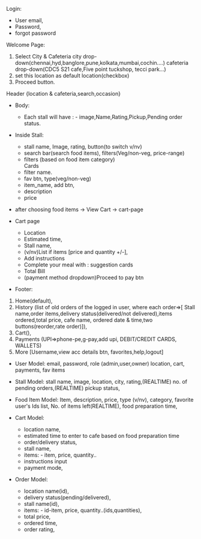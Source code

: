 Login:

- User email,
- Password,
- forgot password

Welcome Page:

1. Select City & Cafeteria
   city drop-down(chennai,hyd,banglore,pune,kolkata,mumbai,cochin....)
   cafeteria drop-down(CDC5 S21 cafe,Five point tuckshop, tecci park...)
2. set this location as default location(checkbox)
3. Proceed button.

Header {location & cafeteria,search,occasion}

- Body:
  <List of stalls>

  - Each stall will have : - image,Name,Rating,Pickup,Pending order status.

- Inside Stall:

  - stall name, Image, rating, button(to switch v/nv)
  - search bar(search food items), filters(Veg/non-veg, price-range)
  - filters (based on food item category)  
    Cards
  - filter name.
  - fav btn, type(veg/non-veg)
  - item_name, add btn,
  - description
  - price

- after choosing food items -> View Cart -> cart-page

- Cart page
  - Location
  - Estimated time,
  - Stall name,
  - (v/nv)List if items [price and quantity +/-],
  - Add instructions
  - Complete your meal with : suggestion cards
  - Total Bill
  - (payment method dropdown)Proceed to pay btn
- Footer:

1. Home(default),
2. History (list of old orders of the logged in user,
   where each order=>[ Stall name,order items,delivery status(delivered/not delivered),items ordered,total price, cafe name, ordered date & time,two buttons(reorder,rate order)]),
3. Cart(),
4. Payments (UPI=>phone-pe,g-pay,add upi, DEBIT/CREDIT CARDS, WALLETS)
5. More [Username,view acc details btn, favorites,help,logout]

- User Model:
  email,
  password,
  role (admin,user,owner)
  location,
  cart,
  payments,
  fav items

- Stall Model:
  stall name,
  image,
  location,
  city,
  rating,(REALTIME)
  no. of pending orders,(REALTIME)
  pickup status,

- Food Item Model:
  Item,
  description,
  price,
  type (v/nv),
  category,
  favorite user's Ids list,
  No. of items left(REALTIME),
  food preparation time,

- Cart Model:

  - location name,
  - estimated time to enter to cafe based on food preparation time
  - order/delivery status,
  - stall name,
  - items: - item, price, quantity..
  - instructions input
  - payment mode,

- Order Model:
  - location name(id),
  - delivery status(pending/delivered),
  - stall name(id),
  - items: - id-item, price, quantity..(ids,quantities),
  - total price,
  - ordered time,
  - order rating,
